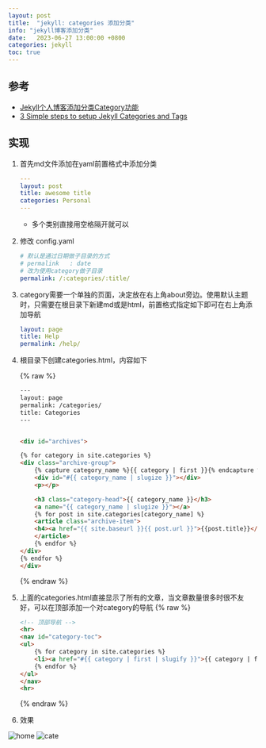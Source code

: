 ```yaml
---
layout: post
title:  "jekyll: categories 添加分类"
info: "jekyll博客添加分类"
date:   2023-06-27 13:00:00 +0800
categories: jekyll
toc: true
---
```



## 参考
- [Jekyll个人博客添加分类Category功能](https://zoharandroid.github.io/2019-08-02-Jekyll%E4%B8%AA%E4%BA%BA%E5%8D%9A%E5%AE%A2%E6%B7%BB%E5%8A%A0%E5%88%86%E7%B1%BBCategory%E5%8A%9F%E8%83%BD/)
- [3 Simple steps to setup Jekyll Categories and Tags](https://blog.webjeda.com/jekyll-categories/)

## 实现


1. 首先md文件添加在yaml前置格式中添加分类

    ```yml
    ---
    layout: post
    title: awesome title
    categories: Personal
    ---
    ```
   - 多个类别直接用空格隔开就可以

2. 修改 config.yaml
    ```yaml
    # 默认是通过日期做子目录的方式
    # permalink   : date
    # 改为使用category做子目录
    permalink: /:categories/:title/
    ```

3. category需要一个单独的页面，决定放在右上角about旁边。使用默认主题时，只需要在根目录下新建md或是html，前置格式指定如下即可在右上角添加导航
    ```yml
    layout: page
    title: Help
    permalink: /help/
    ```

4. 根目录下创建categories.html，内容如下

    {% raw %}
    ```html
    ---
    layout: page
    permalink: /categories/
    title: Categories
    ---


    <div id="archives">

    {% for category in site.categories %}
    <div class="archive-group">
        {% capture category_name %}{{ category | first }}{% endcapture %}
        <div id="#{{ category_name | slugize }}"></div>
        <p></p>

        <h3 class="category-head">{{ category_name }}</h3>
        <a name="{{ category_name | slugize }}"></a>
        {% for post in site.categories[category_name] %}
        <article class="archive-item">
        <h4><a href="{{ site.baseurl }}{{ post.url }}">{{post.title}}</a></h4>
        </article>
        {% endfor %}
    </div>
    {% endfor %}
    </div>
    ```
    {% endraw %}

5. 上面的categories.html直接显示了所有的文章，当文章数量很多时很不友好，可以在顶部添加一个对category的导航
   {% raw %}
    ```html
    <!-- 顶部导航 -->
    <hr>
    <nav id="category-toc">
    <ul>
        {% for category in site.categories %}
        <li><a href="#{{ category | first | slugify }}">{{ category | first }}</a></li>
        {% endfor %}
    </ul>
    </nav>
    <hr>
    ```
    {% endraw %}
    
6. 效果

![home]({{site.url}}/image/jekyll/2023-6-27-230627_categories/image_1.jpg)
![cate]({{site.url}}/image/jekyll/2023-6-27-230627_categories/image_2.jpg)

